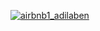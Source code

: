 [![airbnb1_adilaben](https://user-images.githubusercontent.com/82048235/205515514-feeaeec8-cdd5-44fb-907a-0da3df2d734f.png)](https://airbnb-adilaben.vercel.app)
